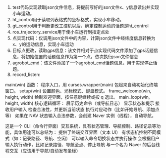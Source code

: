 1. test代码实现读取json文件信息，将提前写好的json文件x、y信息读出并实现小车运动。
2. ht_control用于读取列表格式的坐标格式，实现小车移动。
3. gt_control用于判断更改工控机以后，确定控制运动的话题是ht_control
4. ros_trajectory_service用于使小车运行到指定点处
5. 点实现代码：仅调用json文件中的内容，计算json文件中经纬度信息转换为x、y的运动信息，实现小车运动
6. 目标点更改，读取gps信息：该文件相对于点实现代码文件添加了gps话题信息，将初始位置的话题信息作为第一个点，依次执行json文件信息
7. agrobot_cmd：该文件添加了一个agrobot_cmd话题信息，用于实现停止话题。
8. record_listen:



main(win) 函数：
程序入口，用 curses.wrapper(main) 包起来自动初始化终端窗口。
setup(win)
设置颜色、光标模式、键盘模式。
frame_welcome(win, height, width)
绘制欢迎界面，按任意键继续或按 q 退出。
main_loop(win, height, width)
核心逻辑循环：
展示历史命令（或导航日志）
显示状态和提示
接收用户输入
检查合法性，并更新当前状态
执行对应动作（比如开始导航、添加点等）
如果在 NAV 状态输入合法参数，会创建 Naver 实例（线程），自动导航。

这是一个 CLI（命令行界面）交互系统，具有状态管理、导航控制、路径记录等功能，具体用途可以总结为：
提供了终端交互界面（文本 UI）
有状态机控制不同模式（如：记录路径、导航、空闲）
可以输入命令切换状态并执行操作
会根据用户输入执行动作，比如记录路径、导航至点、停止导航
与一个名为 Naver 的后台线程交互（应该用于导航/自动发布坐标）